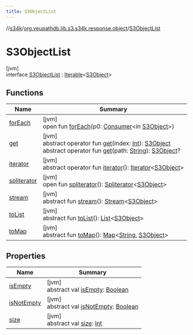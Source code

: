 ```yaml
---
title: S3ObjectList
---
```

//[s34k](../../../index.html)/[org.veupathdb.lib.s3.s34k.response.object](../index.html)/[S3ObjectList](index.html)



# S3ObjectList



[jvm]\
interface [S3ObjectList](index.html) : [Iterable](https://kotlinlang.org/api/latest/jvm/stdlib/kotlin.collections/-iterable/index.html)&lt;[S3Object](../-s3-object/index.html)&gt;



## Functions


| Name | Summary |
|---|---|
| [forEach](index.html#1358496941%2FFunctions%2F863300109) | [jvm]<br>open fun [forEach](index.html#1358496941%2FFunctions%2F863300109)(p0: [Consumer](https://docs.oracle.com/javase/8/docs/api/java/util/function/Consumer.html)&lt;in [S3Object](../-s3-object/index.html)&gt;) |
| [get](get.html) | [jvm]<br>abstract operator fun [get](get.html)(index: [Int](https://kotlinlang.org/api/latest/jvm/stdlib/kotlin/-int/index.html)): [S3Object](../-s3-object/index.html)<br>abstract operator fun [get](get.html)(path: [String](https://kotlinlang.org/api/latest/jvm/stdlib/kotlin/-string/index.html)): [S3Object](../-s3-object/index.html)? |
| [iterator](index.html#-858216167%2FFunctions%2F863300109) | [jvm]<br>abstract operator fun [iterator](index.html#-858216167%2FFunctions%2F863300109)(): [Iterator](https://kotlinlang.org/api/latest/jvm/stdlib/kotlin.collections/-iterator/index.html)&lt;[S3Object](../-s3-object/index.html)&gt; |
| [spliterator](index.html#-1387152138%2FFunctions%2F863300109) | [jvm]<br>open fun [spliterator](index.html#-1387152138%2FFunctions%2F863300109)(): [Spliterator](https://docs.oracle.com/javase/8/docs/api/java/util/Spliterator.html)&lt;[S3Object](../-s3-object/index.html)&gt; |
| [stream](stream.html) | [jvm]<br>abstract fun [stream](stream.html)(): [Stream](https://docs.oracle.com/javase/8/docs/api/java/util/stream/Stream.html)&lt;[S3Object](../-s3-object/index.html)&gt; |
| [toList](to-list.html) | [jvm]<br>abstract fun [toList](to-list.html)(): [List](https://kotlinlang.org/api/latest/jvm/stdlib/kotlin.collections/-list/index.html)&lt;[S3Object](../-s3-object/index.html)&gt; |
| [toMap](to-map.html) | [jvm]<br>abstract fun [toMap](to-map.html)(): [Map](https://kotlinlang.org/api/latest/jvm/stdlib/kotlin.collections/-map/index.html)&lt;[String](https://kotlinlang.org/api/latest/jvm/stdlib/kotlin/-string/index.html), [S3Object](../-s3-object/index.html)&gt; |


## Properties


| Name | Summary |
|---|---|
| [isEmpty](is-empty.html) | [jvm]<br>abstract val [isEmpty](is-empty.html): [Boolean](https://kotlinlang.org/api/latest/jvm/stdlib/kotlin/-boolean/index.html) |
| [isNotEmpty](is-not-empty.html) | [jvm]<br>abstract val [isNotEmpty](is-not-empty.html): [Boolean](https://kotlinlang.org/api/latest/jvm/stdlib/kotlin/-boolean/index.html) |
| [size](size.html) | [jvm]<br>abstract val [size](size.html): [Int](https://kotlinlang.org/api/latest/jvm/stdlib/kotlin/-int/index.html) |

